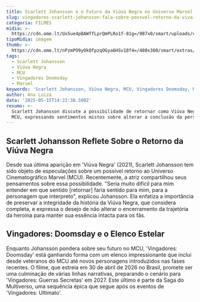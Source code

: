 ```yaml
---
title: Scarlett Johansson e o Futuro da Viúva Negra no Universo Marvel
slug: vingadores-scarlett-johansson-fala-sobre-possvel-retorno-da-viva-negra
categoria: FILMES
midia: >-
  https://cdn.ome.lt/Ux5ue4pBAWffLprQmPLRo1f-81g=/987x0/smart/uploads/conteudo/fotos/OMELETE_CAPA_-_2025-05-15T103827.307.png
tipoMidia: imagem
thumb: >-
  https://cdn.ome.lt/nPzmPO9yOkOfpzqOGya6HSv18f4=/480x360/smart/extras/conteudos/omelete_THUMB_-_2025-05-15T103810.476.png
tags:
  - Scarlett Johansson
  - Viúva Negra
  - MCU
  - Vingadores Doomsday
  - Marvel
keywords: 'Scarlett Johansson, Viúva Negra, MCU, Vingadores Doomsday, Marvel'
author: Ana Luiza
data: '2025-05-15T14:22:38.500Z'
resumo: >-
  Scarlett Johansson discute a possibilidade de retornar como Viúva Negra no
  MCU, expressando sentimentos mistos sobre alterar a conclusão da personagem.
---
```


## Scarlett Johansson Reflete Sobre o Retorno da Viúva Negra

Desde sua última aparição em 'Viúva Negra' (2021), Scarlett Johansson tem sido objeto de especulações sobre um possível retorno ao Universo Cinematográfico Marvel (MCU). Recentemente, a atriz compartilhou seus pensamentos sobre essa possibilidade. "Seria muito difícil para mim entender em que sentido [retornar] faria sentido para mim, para a personagem que interpreto", explicou Johansson. Ela enfatiza a importância de preservar a integridade da história da Viúva Negra, que considera completa, e expressa o desejo de não alterar o encerramento da trajetória da heroína para manter sua essência intacta para os fãs.

## Vingadores: Doomsday e o Elenco Estelar

Enquanto Johansson pondera sobre seu futuro no MCU, 'Vingadores: Doomsday' está ganhando forma com um elenco impressionante que inclui desde veteranos do MCU até novos personagens introduzidos nas fases recentes. O filme, que estreia em 30 de abril de 2026 no Brasil, promete ser uma culminação de várias linhas narrativas, preparando o cenário para 'Vingadores: Guerras Secretas' em 2027. Este último é parte da Saga do Multiverso, uma sequência épica que segue após os eventos de 'Vingadores: Ultimato'.
